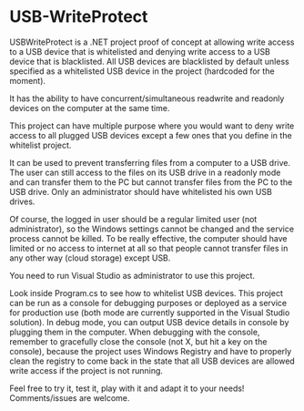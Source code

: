 # USB-WriteProtect
USBWriteProtect is a .NET project proof of concept at allowing write access to a USB device that is whitelisted and denying write access to a USB device that is blacklisted. All USB devices are blacklisted by default unless specified as a whitelisted USB device in the project (hardcoded for the moment).

It has the ability to have concurrent/simultaneous readwrite and readonly devices on the computer at the same time.

This project can have multiple purpose where you would want to deny write access to all plugged USB devices except a few ones that you define in the whitelist project.

It can be used to prevent transferring files from a computer to a USB drive. The user can still access to the files on its USB drive in a readonly mode and can transfer them to the PC but cannot transfer files from the PC to the USB drive. Only an administrator should have whitelisted his own USB drives.

Of course, the logged in user should be a regular limited user (not administrator), so the Windows settings cannot be changed and the service process cannot be killed. To be really effective, the computer should have limited or no access to internet at all so that people cannot transfer files in any other way (cloud storage) except USB.

You need to run Visual Studio as administrator to use this project.

Look inside Program.cs to see how to whitelist USB devices. This project can be run as a console for debugging purposes or deployed as a service for production use (both mode are currently supported in the Visual Studio solution). In debug mode, you can output USB device details in console by plugging them in the computer. When debugging with the console, remember to gracefully close the console (not X, but hit a key on the console), because the project uses Windows Registry and have to properly clean the registry to come back in the state that all USB devices are allowed write access if the project is not running.

Feel free to try it, test it, play with it and adapt it to your needs! Comments/issues are welcome.
